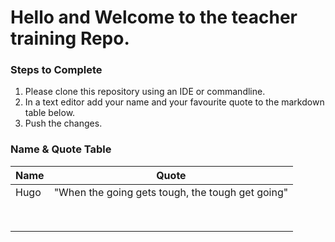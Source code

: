 # Hello and Welcome to the teacher training Repo.

### Steps to Complete
1. Please clone this repository using an IDE or commandline. 
2. In a text editor add your name and your favourite quote to the markdown table below.
3. Push the changes.


### Name & Quote Table
| Name    | Quote |
| --------|-------|
| Hugo    | "When the going gets tough, the tough get going" |
|         |       |
|         |       |
|         |       |
|         |       |
|         |       |
|         |       |
|         |       |
|         |       |
